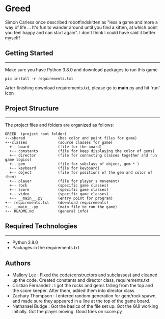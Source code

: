 # Greed
Simon Carless once described robotfindskitten as "less a game and more a way of life ... It's fun to wander around until you find a kitten, at which point you feel happy and can start again". I don't think I could have said it better myself!

## Getting Started
---
Make sure you have Python 3.8.0 and download packages to run this game
```
pip install -r requirements.txt
```
Arter finishing download requirements.txt, please go to __main__.py and hit 'run' icon

## Project Structure
---
The project files and folders are organized as follows:
```
GREED  (project root folder)
+--shared               (has color and point files for game)
+--classes              (source classes for game)
  +-- board             (file for the board)
  +-- constants         (file for keep displaying the color of gems)
  +-- director          (file for connecting classes together and run game logics)
  +-- gem               (file for subclass of object, gem * )
  +-- keyboard          (file for keyboard)
  +-- object            (file for positions of the gem and color of them)
  +-- player            (file for player's movement)
  +-- rock              (specific game classes)
  +-- score             (specific game classes)
  +-- video             (specific game classes)
  +-- __main__.py       (entry point for program)
+-- requirements.txt    (download requirements)
+-- __main__.py         (main file to run the game)
+-- README.md           (general info)
```

## Required Technologies
---
* Python 3.8.0
* Packages in the requirements.txt

## Authors
* Mallory Lee : Fixed the code(constructors and subclasses) and cleaned up the code. Created constants and director class, requirements.txt
* Cristian Fernandez : I got the rocks and gems falling from the top and the score keeper. After them, added them into director class.
* Zachary Thompson : I entered random generation for gem/rock spawn, and made sure they appeared in a line at the top of the game board.
* Nathanael Budge : Got the basics of the file set up. Got the GUI working initially. Got the player moving. Good tries on score.py
